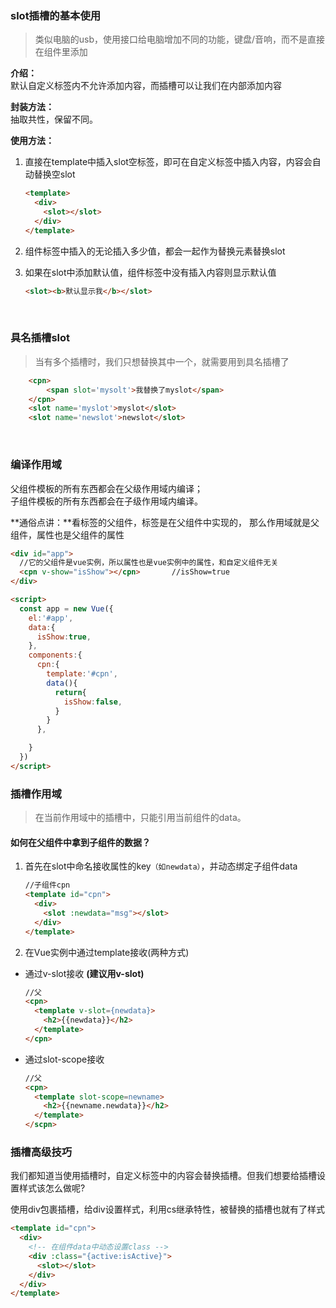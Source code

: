 ### slot插槽的基本使用

> 类似电脑的usb，使用接口给电脑增加不同的功能，键盘/音响，而不是直接在组件里添加  

**介绍：**  
默认自定义标签内不允许添加内容，而插槽可以让我们在内部添加内容

**封装方法：**  
抽取共性，保留不同。

**使用方法：**

1. 直接在template中插入slot空标签，即可在自定义标签中插入内容，内容会自动替换空slot		
	```html
	<template>
	  <div>
	    <slot></slot>
	  </div>
	</template>
	```
	
2. 组件标签中插入的无论插入多少值，都会一起作为替换元素替换slot

3. 如果在slot中添加默认值，组件标签中没有插入内容则显示默认值

    ```html
    <slot><b>默认显示我</b></slot>
    ```

    

<br>

### 具名插槽slot

> 当有多个插槽时，我们只想替换其中一个，就需要用到具名插槽了 

```html
	<cpn>
		<span slot='mysolt'>我替换了myslot</span>
	</cpn>
	<slot name='myslot'>myslot</slot>
	<slot name='newslot'>newslot</slot>
```
<br>

### 编译作用域

  父组件模板的所有东西都会在父级作用域内编译；  
  子组件模板的所有东西都会在子级作用域内编译。  

**通俗点讲：**看标签的父组件，标签是在父组件中实现的，
那么作用域就是父组件，属性也是父组件的属性

```html
<div id="app">
  //它的父组件是vue实例，所以属性也是vue实例中的属性，和自定义组件无关
  <cpn v-show="isShow"></cpn>		//isShow=true
</div>

<script>
  const app = new Vue({
    el:'#app',
    data:{
      isShow:true,
    },
    components:{
      cpn:{
        template:'#cpn',
        data(){
          return{
            isShow:false,
          }
        }
      },

    }
  })
</script>
```

### 插槽作用域

> 在当前作用域中的插槽中，只能引用当前组件的data。

#### 如何在父组件中拿到子组件的数据？

1. 首先在slot中命名接收属性的key`（如newdata）`，并动态绑定子组件data

   ```html
   //子组件cpn
   <template id="cpn">
     <div>
       <slot :newdata="msg"></slot>
     </div>
   </template>
   ```

2. 在Vue实例中通过template接收(两种方式)  

  * 通过v-slot接收  **(建议用v-slot)**

    ```html
    //父
    <cpn>
      <template v-slot={newdata}>
        <h2>{{newdata}}</h2>
      </template>
    </cpn>
    ```

  * 通过slot-scope接收

    ```html
    //父
    <cpn>
      <template slot-scope=newname>
        <h2>{{newname.newdata}}</h2>
      </template>
    </scpn>
    ```

  

### 插槽高级技巧

我们都知道当使用插槽时，自定义标签中的内容会替换插槽。但我们想要给插槽设置样式该怎么做呢?

使用div包裹插槽，给div设置样式，利用cs继承特性，被替换的插槽也就有了样式

```html
<template id="cpn">
  <div>
    <!-- 在组件data中动态设置class -->
    <div :class="{active:isActive}">
      <slot></slot>
    </div>
  </div>
</template>
```